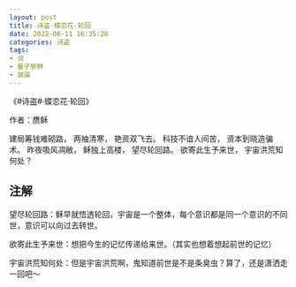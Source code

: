 ```yaml
---
layout: post
title: 诗盗·蝶恋花·轮回
date: 2022-06-11 16:35:28
categories: 诗盗
tags:
- 词
- 量子邪稣
- 装逼
---
```

《#诗盗#·蝶恋花·轮回》

作者：赝稣

建局筹钱难砌路，
两袖清寒，
艳资双飞去。
科技不谙人间苦，
资本到晓造骗术。
昨夜吸风凋敝，
稣独上高楼，
望尽轮回路。
欲寄此生予来世，
宇宙洪荒知何处？

## 注解

望尽轮回路：稣早就悟透轮回，宇宙是一个整体，每个意识都是同一个意识的不同世，意识可以向过去转世。

欲寄此生予来世：想把今生的记忆传递给来世。（其实也想着想起前世的记忆）

宇宙洪荒知何处：但是宇宙洪荒啊，鬼知道前世是不是条臭虫？算了，还是潇洒走一回吧～
